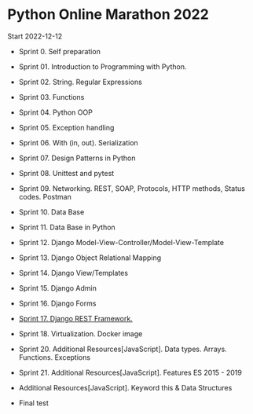 # Python Online Marathon 2022
Start 2022-12-12
* Sprint 0. Self preparation
* Sprint 01. Introduction to Programming with Python.
* Sprint 02. String. Regular Expressions
* Sprint 03. Functions
* Sprint 04. Python OOP
* Sprint 05. Exception handling
* Sprint 06. With (in, out). Serialization
* Sprint 07. Design Patterns in Python
* Sprint 08. Unittest and pytest
* Sprint 09. Networking. REST, SOAP, Protocols, HTTP methods, Status codes. Postman
* Sprint 10. Data Base
* Sprint 11. Data Base in Python
* Sprint 12. Django Model-View-Controller/Model-View-Template
* Sprint 13. Django Object Relational Mapping
* Sprint 14. Django View/Templates
* Sprint 15. Django Admin
* Sprint 16. Django Forms
* [Sprint 17. Django REST Framework.](https://github.com/lisivka/POM-django-rest.git)
* Sprint 18. Virtualization. Docker image

* Sprint 20. Additional Resources[JavaScript]. Data types. Arrays. 
  Functions. Exceptions
* Sprint 21. Additional Resources[JavaScript]. Features ES 2015 - 2019
* Additional Resources[JavaScript]. Keyword this & Data Structures
* Final test

